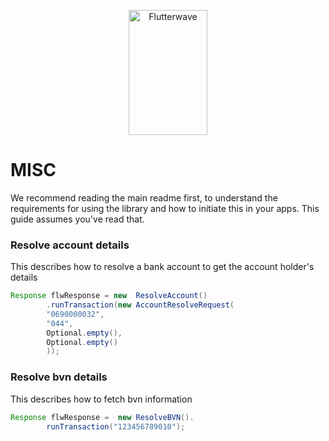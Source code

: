 <p align="center">
    <img title="Flutterwave" height="200" src="https://flutterwave.com/images/logo/full.svg" width="50%"/>
</p>

# MISC

We recommend reading the main readme first, to understand the requirements for using the library and how to initiate this in your apps. This guide assumes you've read that.

### Resolve account details

This describes how to resolve a bank account to get the account holder's details

```java
Response flwResponse = new  ResolveAccount()
        .runTransaction(new AccountResolveRequest(
        "0690000032",
        "044",
        Optional.empty(),
        Optional.empty()
        ));
```

### Resolve bvn details

This describes how to fetch bvn information

```java
Response flwResponse =  new ResolveBVN().
        runTransaction("123456789010");
```